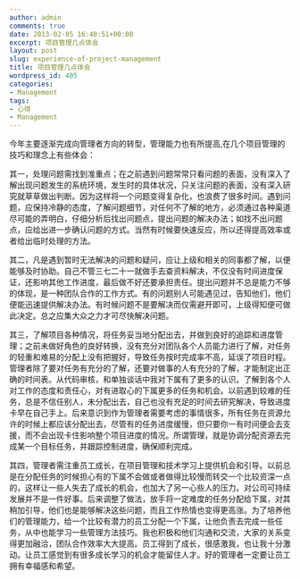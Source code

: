 ```yaml
---
author: admin
comments: true
date: 2013-02-05 16:40:51+00:00
excerpt: 项目管理几点体会
layout: post
slug: experience-of-project-management
title: 项目管理几点体会
wordpress_id: 405
categories:
- Management
tags:
- 心得
- Management
---
```


今年主要逐渐完成向管理者方向的转型，管理能力也有所提高,在几个项目管理的技巧和理念上有些体会：

其一，处理问题需找到准重点；在之前遇到问题常常只看问题的表面，没有深入了解出现问题发生的系统环境，发生时的具体状况，只关注问题的表面，没有深入研究就草草做出判断。因为这样将一个问题变得复杂化，也浪费了很多时间。遇到问题，应保持冷静的态度，了解问题细节，对任何不了解的地方，必须通过各种渠道尽可能的弄明白，仔细分析后找出问题点，提出问题的解决办法；如找不出问题点，应给出进一步确认问题的方式。当然有时候要快速反应，所以还得提高效率或者给出临时处理的方法。

其二，凡是遇到暂时无法解决的问题和疑问，应让上级和相关的同事都了解，以便能够及时协助。自己不管三七二十一就做手去查资料解决，不仅没有时间进度保证，还影响其他工作进度，最后做不好还要承担责任。提出问题并不总是能力不够的体现，是一种团队合作的工作方式。有的问题别人可能遇见过，告知他们，他们便能迅速提供解决办法。有时候问题不是要解决而仅需避开即可，上级得知便可做此决定。总之应集大众之力才可尽快解决问题。

其三，了解项目各种情况，将任务妥当地分配出去，并做到良好的追踪和进度管理；之前未做好角色的良好转换，没有充分对团队各个人员能力进行了解，对任务的轻重和难易的分配上没有把握好，导致任务按时完成率不高，延误了项目时程。管理者除了要对任务有充分的了解，还要对做事的人有充分的了解，才能制定出正确的时间表。从代码审核，和单独谈话中我对下属有了更多的认识。了解到各个人对工作的态度和责任心，对有进取心的下属更多的任务和机会。以前遇到较难的任务，总是不信任别人，未分配出去，自己也没有充足的时间去研究解决，导致进度卡早在自己手上。后来意识到作为管理者需要考虑的事情很多，所有任务在资源允许的时候上都应该分配出去，尽管有的任务进度缓慢，但只要你一有时间便会去支援，而不会出现卡住影响整个项目进度的情况。所谓管理，就是协调分配资源去完成某一个目标任务，并跟踪控制进度，确保顺利完成。

其四，管理者需注重员工成长，在项目管理和技术学习上提供机会和引导。以前总是在分配任务的时候担心有的下属不会做或者做得比较慢而转交一个比较资深一点的，这样让一些人失去了成长的机会，也加大了另一心些人的压力。对公司可持续发展并不是一件好事。后来调整了做法，放手将一定难度的任务分配给下属，对其稍加引导，他们也是能够解决这些问题，而且工作热情也变得更高涨。为了培养他们的管理能力，给一个比较有潜力的员工分配一个下属，让他负责去完成一些任务，从中也能学习一些管理方法技巧。我也积极和他们沟通和交流，大家的关系变得更加融洽，团队合作效率大大提高。员工得到了成长，很感激我，也让我十分激动。让员工感觉到有很多成长学习的机会才能留住人才。好的管理者一定要让员工拥有幸福感和希望。

